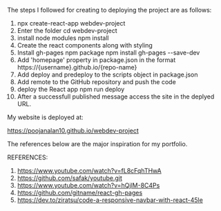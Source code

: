 


The steps I followed for creating to deploying the project are as follows:
1. npx create-react-app webdev-project
2. Enter the folder
cd webdev-project
3. install node modules
npm install
4. Create the react components along with styling
5. Install gh-pages npm package
 npm install gh-pages --save-dev
6. Add 'homepage' property in package.json in the format https://{username}.github.io/{repo-name}
7. Add deploy and predeploy to the scripts object in package.json
8. Add remote to the GitHub repository and push the code
9. deploy the React app
 npm run deploy
10. After a successfull published message access the site in the deplyed URL.

My website is deployed at:

https://poojanalan10.github.io/webdev-project

The references below are the major inspiration for my portfolio.

REFERENCES:

1. https://www.youtube.com/watch?v=fL8cFqhTHwA
2. https://github.com/safak/youtube.git
3. https://www.youtube.com/watch?v=hQjlM-8C4Ps
4. https://github.com/gitname/react-gh-pages
5. https://dev.to/ziratsu/code-a-responsive-navbar-with-react-45le

